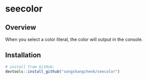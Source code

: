 # seecolor

## Overview

When you select a color literal, the color will output in the console.

## Installation
```r
# install from GitHub:
devtools::install_github("songshangchen6/seecolor")
```

